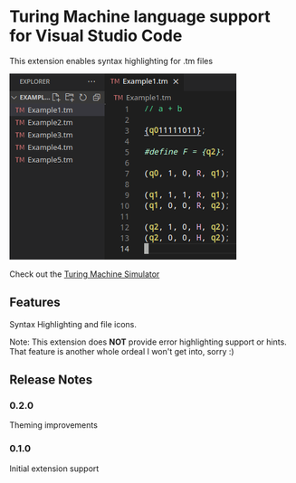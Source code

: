 # Turing Machine language support for Visual Studio Code
This extension enables syntax highlighting for .tm files

![A demo view of what it looks like](images/demo.png)


Check out the [Turing Machine Simulator](https://github.com/margual56/TuringMachine)

## Features

Syntax Highlighting and file icons.

Note: This extension does **NOT** provide error highlighting support or hints. That feature is another whole ordeal I won't get into, sorry :)

## Release Notes

### 0.2.0

Theming improvements

### 0.1.0

Initial extension support
